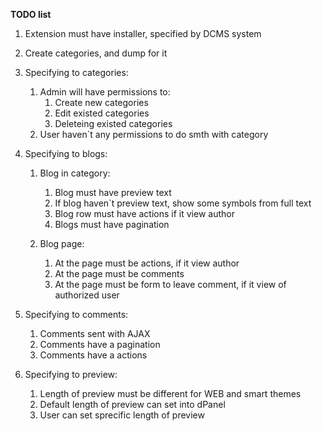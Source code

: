 **TODO list**

1. Extension must have installer, specified by DCMS system

1. Create categories, and dump for it

1. Specifying to categories:
   1. Admin will have permissions to:
        1. Create new categories
        1. Edit existed categories
        1. Deleteing existed categories
   1. User haven`t any permissions to do smth with category
   
1. Specifying to blogs:

    1. Blog in category:
        1. Blog must have preview text
        1. If blog haven`t preview text, show some symbols from full text
        1. Blog row must have actions if it view author
        1. Blogs must have pagination
        
    1. Blog page:
        1. At the page must be actions, if it view author
        1. At the page must be comments
        1. At the page must be form to leave comment, if it view of authorized user

1. Specifying to comments:
    1. Comments sent with AJAX
    1. Comments have a pagination
    1. Comments have a actions
    
1. Specifying to preview:
    1. Length of preview must be different for WEB and smart themes
    1. Default length of preview can set into dPanel
    1. User can set sprecific length of preview
